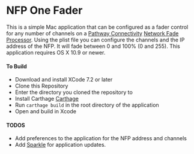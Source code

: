 NFP One Fader
=============

This is a simple Mac application that can be configured as a fader control for any number of channels on a [Pathway Connectivity](http://www.pathwayconnect.com) [Network Fade Processor](http://www.pathwayconnect.com/content/view/216/29/).  Using the plist file you can configure the channels and the IP address of the NFP.  It will fade between 0 and 100% (0 and 255).  This application requires OS X 10.9 or newer.

#### To Build

* Download and install XCode 7.2 or later
* Clone this Repository
* Enter the directory you cloned the repository to
* Install Carthage [Carthage](https://github.com/Carthage/Carthage)
* Run `carthage build` in the root directory of the application
* Open and build in Xcode


#### TODOS

* Add preferences to the application for the NFP address and channels
* Add [Sparkle](https://sparkle-project.org) for application updates.
